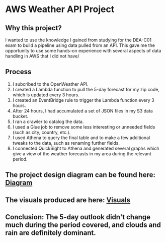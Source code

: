 # AWS Weather API Project

## Why this project?
I wanted to use the knowledge I gained from studying for the DEA-C01 exam to build a pipeline using data pulled from an API.
This gave me the opportunity to use some hands-on experience with several aspects of data handling in AWS that I did not have/

## Process
1. I subcribed to the OpenWeather API.
2. I created a Lambda function to pull the 5-day forecast for my zip code, which is updated every 3 hours.
3. I created an EventBridge rule to trigger the Lambda function every 3 hours.
4. After 24 hours, I had accumulated a set of JSON files in my S3 data bucket.
5. I ran a crawler to catalog the data.
6. I used a Glue job to remove some less interesting or unneeded fields (such as city, country, etc.).
7. I used Athena to query the final table and to make a few additional tweaks to the data, such as renaming further fields.
8. I connected QuickSight to Athena and generated several graphs which give a view of the weather forecasts in my area during the relevant period.

## The project design diagram can be found here: [Diagram](https://github.com/markcoty/AWS-Weather-API-Project/blob/main/AWS%20diagram/project-design.png)

## The visuals produced are here: [Visuals](https://github.com/markcoty/AWS-Weather-API-Project/tree/main/Visuals)

## Conclusion: The 5-day outlook didn't change much during the period covered, and clouds and rain are definitely dominant.